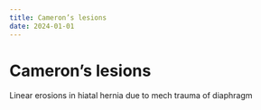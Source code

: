 ```yaml
---
title: Cameron’s lesions
date: 2024-01-01
---
```

# Cameron’s lesions

Linear erosions in hiatal hernia due to mech trauma of diaphragm
